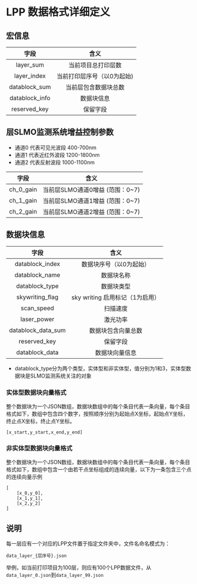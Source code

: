 # LPP 数据格式详细定义

## 宏信息

| 字段 | 含义 |
| :-----:| :----: |
| layer_sum | 当前项目总打印层数 |
| layer_index | 当前打印层序号（以0为起始) |
| datablock_sum | 当前层包含数据块总数 |
|datablock_info| 数据块信息 |
|reserved_key| 保留字段 |

## 层SLMO监测系统增益控制参数

+ 通道0 代表可见光波段 400-700nm
+ 通道1 代表近红外波段 1200-1800nm
+ 通道2 代表反射波段 1000-1100nm

| 字段 | 含义 |
| :-----:| :----: |
| ch_0_gain | 当前层SLMO通道0增益 (范围：0~7) |
| ch_1_gain | 当前层SLMO通道1增益 (范围：0~7) |
| ch_2_gain | 当前层SLMO通道2增益 (范围：0~7) |

## 数据块信息

| 字段 | 含义 |
| :-----:| :----: |
| datablock_index | 数据块序号（以0为起始） |
| datablock_name | 数据块名称 |
| datablock_type | 数据块类型 |
| skywriting_flag | sky writing 启用标记（1为启用） |
| scan_speed | 扫描速度 |
| laser_power | 激光功率 |
| datablock_data_sum | 数据块包含向量总数 |
|reserved_key| 保留字段 |
|datablock_data| 数据块向量信息 |

+ datablock_type分为两个类型，实体型和非实体型，值分别为1和3，实体型数据块是SLMO监测系统关注的对象

### 实体型数据块向量格式

整个数据块为一个JSON数组，数据块数组中的每个条目代表一条向量，每个条目格式如下，数组中包含四个数字，按照顺序分别为起始点X坐标，起始点Y坐标，终止点X坐标，终止点Y坐标。

```
[x_start,y_start,x_end,y_end]
```

### 非实体型数据块向量格式

整个数据块为一个JSON数组，数据块数组中的每个条目代表一条向量，每个条目格式如下，数组中包含一个由若干点坐标组成的连续向量，以下为一条包含三个点的连续向量示例

```
[
	[x_0,y_0],
	[x_1,y_1],
	[x_2,y_2]
]
```

## 说明

每一层应有一个对应的LPP文件置于指定文件夹中，文件名命名模式为：

```
data_layer_{层序号}.json
```

举例，如当前打印项目为100层，则应有100个LPP数据文件，从`data_layer_0.json`到`data_layer_99.json`